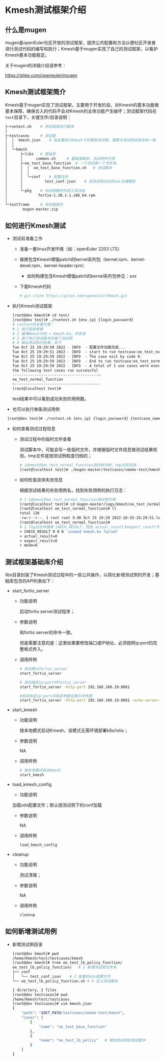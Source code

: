 # Kmesh测试框架介绍

## 什么是mugen

mugen是openEuler社区开放的测试框架，提供公共配置和方法以便社区开发者进行测试代码的编写和执行；Kmesh基于mugen实现了自己的测试框架，以看护Kmesh基本功能稳定。

关于mugen的详细介绍请参考：

https://gitee.com/openeuler/mugen

## Kmesh测试框架简介

Kmesh基于mugen实现了测试框架，主要用于开发阶段，对Kmesh的基本功能做基本保障，确保合入的代码不会对Kmesh的主体功能产生破坏；测试框架代码在`test`目录下，关键文件/目录说明：

```sh
├─runtest.sh	# 测试框架执行脚本
│
├─testcases		# 测试套
│  │  kmesh.json	# 指定要执行kmesh下的哪些测试例，需要与测试例目录名称一致
│  │
│  └─kmesh
│      ├─libs	# 基础库
│      │      common.sh		# 基础库脚本，测试例中引用
│      ├─oe_test_base_function	# 一个测试例一个文件夹
│      │  │  oe_test_base_function.sh	# 测试脚本
│      │  │
│      │  └─conf	# 配置文件
│      │          test_conf.json	# 该测试例对应的xds治理模型
│      │
│      └─pkg	# 测试依赖的外部工具归档
│              fortio-1.38.1-1.x86_64.rpm
│
└─testframe		# 测试框架包
        mugen-master.zip
```

## 如何进行Kmesh测试

- 测试前准备工作

  - 准备一套linux开发环境（如：openEuler 2203 LTS）

  - 替换包含Kmesh增强patch的kernel系列包（kernel.rpm、kernel-devel.rpm、kernel-header.rpm）

    - 如何构建包含Kmesh增强patch的kernel系列包参见：xxx

  - 下载Kmesh代码

    ```sh
    # git clone https://gitee.com/openeuler/Kmesh.git
    ```

- 执行Kmesh测试框架

  ```sh
  [root@dev Kmesh]# cd test/
  [root@dev test]# ./runtest.sh {env_ip} {login_password}
  # runtest的主要步骤：
  # 1 执行安装依赖
  # 2 编译Kmesh代码 + Kmesh.ko，并安装
  # 3 挨个执行测试套中的每个测试例
  # 4 输出测试执行结果，如下
  Tue Oct 25 19:29:50 2022 - INFO  - 配置文件加载完成...
  Tue Oct 25 19:29:51 2022 - INFO  - start to run testcase:oe_test_normal_function.
  Tue Oct 25 19:29:59 2022 - INFO  - The case exit by code 0.
  Tue Oct 25 19:29:59 2022 - INFO  - End to run testcase:oe_test_normal_function.
  Tue Oct 25 19:29:59 2022 - INFO  - A total of 1 use cases were executed, with 1 successes and 0 failures.
  the following test cases run successful
  --------------------------------------->
  oe_test_normal_function
  <---------------------------------------
  [root@localhost test]#
  ```

  test结果中可以看到成功失败的用例数。
  
- 也可以执行单条测试用例  
 
 ```sh
  [root@dev test]# ./runtest.sh {env_ip} {login_password} {testcase_name}
  ```

- 如何查看测试过程信息

  - 测试过程中的临时文件查看

    测试脚本中，可能会写一些临时文件，并根据临时文件信息做测试结果校验，tmp文件是按测试例粒度归档的；

    ```sh
    # 以kmesh的oe_test_normal_function测试例为例，tmp文件目录：
    [root@localhost test]# ./mugen-master/testcases/smoke-test/kmesh/oe_test_normal_function/
    ```

  - 如何检查具体失败信息

    根据测试结果的失败用例名，找到失败用例的执行日志：

    ```sh
    # 1 以kmesh的oe_test_normal_function测试例为例
    [root@localhost test]# cd mugen-master/logs/kmesh/oe_test_normal_function/
    [root@localhost oe_test_normal_function]# ll
    total 12K
    -rw-r--r--. 1 root root 9.0K Oct 25 19:29 2022-10-25-19:29:51.log
    [root@localhost oe_test_normal_function]#
    # 2 log日志中搜索 CHECK_RESULT，找到 actual_result与expect_result不一致的校验项就是出问题的点
    + CHECK_RESULT 0 0 0 'insmod kmesh.ko failed'
    + actual_result=0
    + expect_result=0
    + mode=0
    ```

## 测试框架基础库介绍

libs目录封装了Kmesh测试过程中的一些公共操作，以简化新增测试例的开发；基础库包含的API列表如下：

- start_fortio_server

  - 功能说明

    启动fortio server测试程序；

  - 参数说明

    和fortio server的命令一致。
    
    但是需要注意的是：这里如果要修改端口或IP地址，必须按照ip:port的完整格式传入。
    
  - 调用样例

    ```sh
    # 启动默认fortio_server
    start_fortio_server
    
    # 启动指定ip:port的fortio_server
    start_fortio_server -http-port 192.168.100.19:8081
    
    #启动指定ip:port并指定参数在报头中传递
    start_fortio_server -http-port 192.168.100.19:8081 -echo-server-default-params="server:1"
    ```

- start_kmesh

  - 功能说明

    按本地模式启动Kmesh，该模式无需环境部署k8s/istio；

  - 参数说明

    NA

  - 调用样例

    ```sh
    # 按本地模式启动Kmesh
    start_kmesh
    ```

- load_kmesh_config

  -  功能说明

    加载xds配置文件；默认按测试例下的conf加载

  - 参数说明

    NA

  - 调用样例

    ```sh
    load_kmesh_config
    ```

- cleanup

  - 功能说明

    测试清理；

  - 参数说明

    NA

  - 调用样例

    ```sh
    cleanup
    ```

## 如何新增测试用例

- 新增测试例目录

  ```sh
  [root@dev kmesh]# pwd
  /home/Kmesh/test/testcases/kmesh
  [root@dev kmesh]# tree oe_test_lb_policy_function/
  oe_test_lb_policy_function/	# 1 新增测试例文件夹
  ├── conf	
  │   └── test_conf.json	# 2 配套的xds配置文件
  └── oe_test_lb_policy_function.sh	# 3 定义测试脚本
  
  1 directory, 2 files
  [root@dev testcases]# pwd
  /home/Kmesh/test/testcases
  [root@dev testcases]# vim kmesh.json
  {
      "path": "$OET_PATH/testcases/smoke-test/kmesh",
      "cases": [
          {
              "name": "oe_test_base_function"
          },
          {
              "name": "oe_test_lb_policy"	# 增加测试例到测试套中
          }
      ]
  }
  ```
